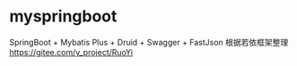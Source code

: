 # myspringboot
SpringBoot + Mybatis Plus + Druid + Swagger + FastJson
根据若依框架整理 https://gitee.com/y_project/RuoYi
